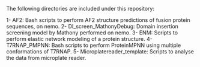 The following directories are included under this repository:

1- AF2: Bash scripts to perform AF2 structure predictions of fusion protein sequences, on nemo.
2- DI_screen_MathonyDebug: Domain insertion screening model by Mathony performed on nemo. 
3- ENM: Scripts to perform elastic network modeling of a protein structure.
4- T7RNAP_PMPNN: Bash scripts to perform ProteinMPNN using multiple conformations of T7RNAP.
5- Microplatereader_template: Scripts to analyse the data from microplate reader. 
